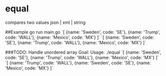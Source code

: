 # equal
compares two values json | xml | string

##Example
go run main.go ´[ {name: 'Sweden', code: 'SE'}, {name: 'Trump', code: 'WALL'}, {name: 'Mexico', code: 'MX'} ]´ ´[ {name: 'Sweden', code: 'SE'}, {name: 'Trump', code: 'WALL'}, {name: 'Mexico', code: 'MX'} ]´


###TODO: Handle unordered array
Goal:
Usage: ./equal ´[ {name: 'Sweden', code: 'SE'}, {name: 'Trump', code: 'WALL'}, {name: 'Mexico', code: 'MX'} ]´ ´[ {name: 'Trump', code: 'WALL'}, {name: 'Sweden', code: 'SE'}, {name: 'Mexico', code: 'MX'} ]´
